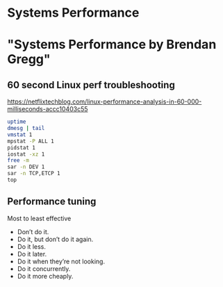 # Systems Performance
# "Systems Performance by Brendan Gregg"

## 60 second Linux perf troubleshooting

<https://netflixtechblog.com/linux-performance-analysis-in-60-000-milliseconds-accc10403c55>

```bash
uptime
dmesg | tail
vmstat 1
mpstat -P ALL 1
pidstat 1
iostat -xz 1
free -m
sar -n DEV 1
sar -n TCP,ETCP 1
top
```

## Performance tuning

Most to least effective

* Don’t do it.
* Do it, but don’t do it again.
* Do it less.
* Do it later.
* Do it when they’re not looking.
* Do it concurrently.
* Do it more cheaply.
